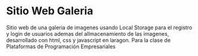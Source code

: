 # Sitio Web Galeria

Sitio web de una galeria de imagenes usando Local Storage para el registro y login de usuarios ademas del allmacenamiento de las imagenes, desarrollado con html, css y 
javascript en laragon.
Para la clase de Plataformas de Programación Empresariales
